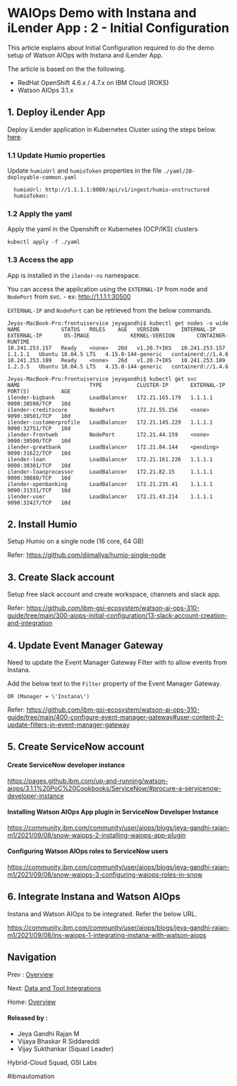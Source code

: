 # WAIOps Demo with Instana and iLender App : 2 - Initial Configuration

This article explains about Initial Configuration required to do the demo setup of Watson AIOps with Instana and iLender App.

The article is based on the the following.

- RedHat OpenShift 4.6.x / 4.7.x on IBM Cloud (ROKS)
- Watson AIOps 3.1.x

## 1. Deploy iLender App

Deploy iLender application in Kubernetes Cluster using the steps below. [here](./deploy-app).

### 1.1 Update Humio properties

Update `humioUrl` and `humioToken` properties in the file `./yaml/20-deployable-common.yaml`

```
  humioUrl: http://1.1.1.1:8080/api/v1/ingest/humio-unstructured
  humioToken: 
```

### 1.2 Apply the yaml

Apply the yaml in the Openshift or Kubernetes (OCP/IKS) clusters

```
kubectl apply -f ./yaml
```

### 1.3 Access the app

App is installed in the `ilender-ns` namespace.

You can access the application using the `EXTERNAL-IP` from node and `NodePort` from svc.
    - ex: http://1.1.1.1:30500


 `EXTERNAL-IP` and `NodePort` can be retrieved from the below commands.

```
Jeyas-MacBook-Pro:frontuiservice jeyagandhi$ kubectl get nodes -o wide
NAME             STATUS   ROLES    AGE   VERSION       INTERNAL-IP      EXTERNAL-IP       OS-IMAGE             KERNEL-VERSION       CONTAINER-RUNTIME
10.241.253.157   Ready    <none>   26d   v1.20.7+IKS   10.241.253.157   1.1.1.1   Ubuntu 18.04.5 LTS   4.15.0-144-generic   containerd://1.4.6
10.241.253.189   Ready    <none>   26d   v1.20.7+IKS   10.241.253.189   1.2.3.5   Ubuntu 18.04.5 LTS   4.15.0-144-generic   containerd://1.4.6
```

```
Jeyas-MacBook-Pro:frontuiservice jeyagandhi$ kubectl get svc
NAME                      TYPE           CLUSTER-IP       EXTERNAL-IP     PORT(S)          AGE
ilender-bigbank           LoadBalancer   172.21.165.179   1.1.1.1       9090:30598/TCP   10d
ilender-creditscore       NodePort       172.21.55.156    <none>          9090:30501/TCP   10d
ilender-customerprofile   LoadBalancer   172.21.145.229   1.1.1.1   9090:32751/TCP   10d
ilender-frontweb          NodePort       172.21.44.159    <none>          9090:30500/TCP   10d
ilender-greatbank         LoadBalancer   172.21.84.144    <pending>       9090:31622/TCP   10d
ilender-loan              LoadBalancer   172.21.161.226   1.1.1.1   9090:30301/TCP   10d
ilender-loanprocessor     LoadBalancer   172.21.82.15     1.1.1.1   9090:30880/TCP   10d
ilender-openbanking       LoadBalancer   172.21.235.41    1.1.1.1   9090:31331/TCP   10d
ilender-user              LoadBalancer   172.21.43.214    1.1.1.1       9090:32427/TCP   10d
```


## 2. Install Humio

Setup Humio on a single node (16 core, 64 GB)

Refer: https://github.com/diimallya/humio-single-node

## 3. Create Slack account	

Setup free slack account and create workspace, channels and slack app.

Refer: https://github.com/ibm-gsi-ecosystem/watson-ai-ops-310-guide/tree/main/300-aiops-initial-configuration/13-slack-account-creation-and-integration

## 4. Update Event Manager Gateway

Need to update the Event Manager Gateway Filter with to allow events from Instana.

Add the below text to the `Filter` property of the Event Manager Gateway.

```
OR (Manager = \'Instana\') 
```

Refer: https://github.com/ibm-gsi-ecosystem/watson-ai-ops-310-guide/tree/main/400-configure-event-manager-gateway#user-content-2-update-filters-in-event-manager-gateway


## 5. Create ServiceNow account

#### Create ServiceNow developer instance 
https://pages.github.ibm.com/up-and-running/watson-aiops/3.1.1%20PoC%20Cookbooks/ServiceNow/#procure-a-servicenow-developer-instance

#### Installing Watson AIOps App plugin in ServiceNow Developer Instance
https://community.ibm.com/community/user/aiops/blogs/jeya-gandhi-rajan-m1/2021/09/08/snow-waiops-2-installing-waiops-app-plugin

#### Configuring Watson AIOps roles to ServiceNow users
https://community.ibm.com/community/user/aiops/blogs/jeya-gandhi-rajan-m1/2021/09/08/snow-waiops-3-configuring-waiops-roles-in-snow


## 6. Integrate Instana and Watson AIOps

Instana and Watson AIOps to be integrated. Refer the below URL.

https://community.ibm.com/community/user/aiops/blogs/jeya-gandhi-rajan-m1/2021/09/08/ins-waiops-1-integrating-instana-with-watson-aiops



## Navigation

Prev : [Overview](https://community.ibm.com/community/user/aiops/blogs/jeya-gandhi-rajan-m1/2021/09/21/waiops-ins-ilender-1-overview)

Next: [Data and Tool Integrations](https://community.ibm.com/community/user/aiops/blogs/jeya-gandhi-rajan-m1/2021/09/21/waiops-ins-ilender-3-data-tool-integration)

Home: [Overview](https://community.ibm.com/community/user/aiops/blogs/jeya-gandhi-rajan-m1/2021/09/21/waiops-ins-ilender-1-overview)


#### Released by :
- Jeya Gandhi Rajan M
- Vijaya Bhaskar R Siddareddi
- Vijay Sukthankar (Squad Leader)

Hybrid-Cloud Squad, GSI Labs

#ibmautomation
